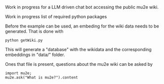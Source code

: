 Work in progress for a LLM driven chat bot accessing the public mu2e wiki.

Work in progress list of required python packages

Before the example can be used, an embeding for the wiki data needs to be generated. That is done with
```
python getWiki.py
```
This will generate a "database" with the wikidata and the corresponding embeddings in "data/" folder.

Ones that file is present, questions about the mu2e wiki can be asked by
```
import mu2e;
mu2e.ask("What is mu2e?").content
```
